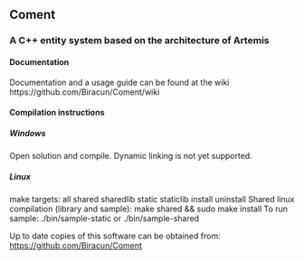 <h2>Coment</h2>
<h3>A C++ entity system based on the architecture of Artemis</h3>

<h4>Documentation</h4>
Documentation and a usage guide can be found at the wiki
https://github.com/Biracun/Coment/wiki

<h4>Compilation instructions</h4>
<h5>Windows</h5>
Open solution and compile. Dynamic linking is not yet supported.

<h5>Linux</h5>
make targets: all shared sharedlib static staticlib install uninstall
Shared linux compilation (library and sample): make shared && sudo make install
To run sample: ./bin/sample-static or ./bin/sample-shared

Up to date copies of this software can be obtained from:
https://github.com/Biracun/Coment
